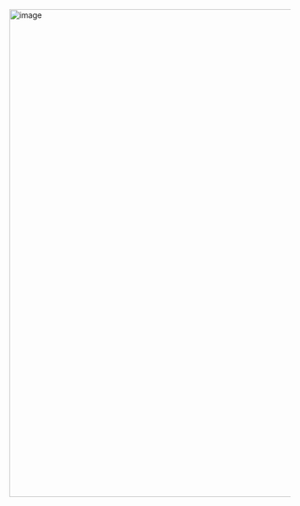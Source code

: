<img width="1240" height="873" alt="image" src="https://github.com/user-attachments/assets/b77c4c25-1cd8-46a2-a319-4236586773a9" />

